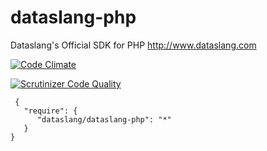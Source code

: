 # dataslang-php
Dataslang's Official SDK for PHP http://www.dataslang.com

[![Code Climate](https://codeclimate.com/github/dataslang/dataslang-php/badges/gpa.svg)](https://codeclimate.com/github/dataslang/dataslang-php)


[![Scrutinizer Code Quality](https://scrutinizer-ci.com/g/dataslang/dataslang-php/badges/quality-score.png?b=master)](https://scrutinizer-ci.com/g/dataslang/dataslang-php/?branch=master) 


```
 {
   "require": {
      "dataslang/dataslang-php": "*"
   }
}
```
